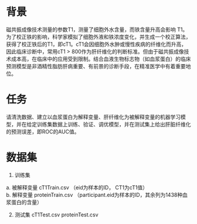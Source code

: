 # 背景
磁共振成像技术测量的参数T1，测量了细胞外水含量，而铁含量升高会影响 T1。为了校正铁的影响，科学家模拟了细胞外液和铁浓度变化，并生成一个校正算法，获得了校正铁后的T1，即cT1。cT1会因细胞外水肿或慢性疾病的纤维化而升高，因此临床诊断中，常用cT1 > 800作为肝纤维化的判断标准。但由于磁共振成像技术成本高，在临床中的应用受到限制。结合血液生物标志物（如血浆蛋白）的临床预测模型是非酒精性脂肪肝病重要、有前景的诊断手段，在精准医学中有着重要地位。
# 任务
请清洗数据、建立以血浆蛋白为解释变量、肝纤维化为被解释变量的机器学习模型，并在给定训练集数据上训练、验证、调优模型，并在测试集上给出肝脏纤维化的预测误差，即ROC的AUC值。
# 数据集
1. 训练集

a. 被解释变量
cT1Train.csv （eid为样本的ID， CT1为cT1值）     
b. 解释变量
proteinTrain.csv （participant.eid为样本的ID，其余列为1438种血浆蛋白的含量）

2. 测试集
cT1Test.csv
proteinTest.csv
